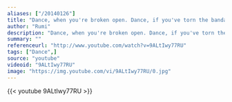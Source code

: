 ```yaml
---
aliases: ["/20140126"]
title: "Dance, when you're broken open. Dance, if you've torn the bandage off. Dance in the middle of the fighting. Dance in your blood. Dance when you're perfectly free."
author: "Rumi"
description: "Dance, when you're broken open. Dance, if you've torn the bandage off. Dance in the middle of the fighting. Dance in your blood. Dance when you're perfectly free. - Rumi quotes from GetInspired365.com"
summary: ""
referenceurl: "http://www.youtube.com/watch?v=9ALtIwy77RU"
tags: ["Dance",]
source: "youtube"
videoid: "9ALtIwy77RU"
image: "https://img.youtube.com/vi/9ALtIwy77RU/0.jpg"
---
```


{{< youtube 9ALtIwy77RU >}}

